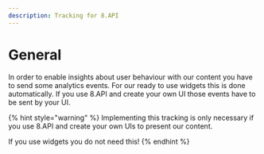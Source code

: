 ```yaml
---
description: Tracking for 8.API
---
```


# General

In order to enable insights about user behaviour with our content you have to send some analytics events. For our ready to use widgets this is done automatically. If you use 8.API and create your own UI those events have to be sent by your UI.

{% hint style="warning" %}
Implementing this tracking is only necessary if you use 8.API and create your own UIs to present our content.

If you use widgets you do not need this!
{% endhint %}

